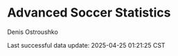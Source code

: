 # Advanced Soccer Statistics
Denis Ostroushko

<!-- gfm -->

Last successful data update: 2025-04-25 01:21:25 CST
